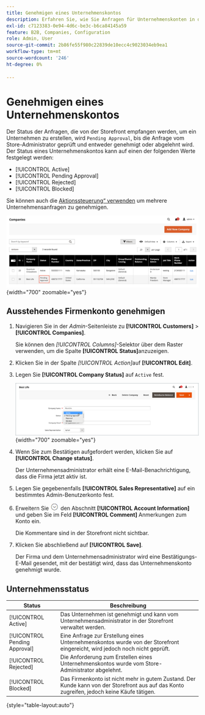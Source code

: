 ```yaml
---
title: Genehmigen eines Unternehmenskontos
description: Erfahren Sie, wie Sie Anfragen für Unternehmenskonten in der Admin-Liste genehmigen.
exl-id: c7123383-0e94-4d6c-be3c-b6ca84145a59
feature: B2B, Companies, Configuration
role: Admin, User
source-git-commit: 2b86fe55f980c22839de10ecc4c9023034eb9ea1
workflow-type: tm+mt
source-wordcount: '246'
ht-degree: 0%

---
```


# Genehmigen eines Unternehmenskontos

Der Status der Anfragen, die von der Storefront empfangen werden, um ein Unternehmen zu erstellen, wird `Pending Approval`, bis die Anfrage vom Store-Administrator geprüft und entweder genehmigt oder abgelehnt wird. Der Status eines Unternehmenskontos kann auf einen der folgenden Werte festgelegt werden:

- [!UICONTROL Active]
- [!UICONTROL Pending Approval]
- [!UICONTROL Rejected]
- [!UICONTROL Blocked]

Sie können auch die [Aktionssteuerung“ verwenden](account-company-manage.md) um mehrere Unternehmensanfragen zu genehmigen.

![Vorbehaltlich der Genehmigung](./assets/companies-pending-approval.png){width="700" zoomable="yes"}

## Ausstehendes Firmenkonto genehmigen

1. Navigieren Sie in der _Admin_-Seitenleiste zu **[!UICONTROL Customers]** > **[!UICONTROL Companies]**.

   Sie können den _[!UICONTROL Columns]_-Selektor über dem Raster verwenden, um die Spalte **[!UICONTROL Status]**&#x200B;anzuzeigen.

1. Klicken Sie in der Spalte _[!UICONTROL Action]_&#x200B;auf **[!UICONTROL Edit]**.

1. Legen Sie **[!UICONTROL Company Status]** auf `Active` fest.

   ![Legen Sie den Unternehmensstatus fest](./assets/company-status-active.png){width="700" zoomable="yes"}

1. Wenn Sie zum Bestätigen aufgefordert werden, klicken Sie auf **[!UICONTROL Change status]**.

   Der Unternehmensadministrator erhält eine E-Mail-Benachrichtigung, dass die Firma jetzt aktiv ist.

1. Legen Sie gegebenenfalls **[!UICONTROL Sales Representative]** auf ein bestimmtes Admin-Benutzerkonto fest.

1. Erweitern Sie ![Erweiterungsauswahl](../assets/icon-display-expand.png) den Abschnitt **[!UICONTROL Account Information]** und geben Sie im Feld **[!UICONTROL Comment]** Anmerkungen zum Konto ein.

   Die Kommentare sind in der Storefront nicht sichtbar.

1. Klicken Sie abschließend auf **[!UICONTROL Save]**.

   Der Firma und dem Unternehmensadministrator wird eine Bestätigungs-E-Mail gesendet, mit der bestätigt wird, dass das Unternehmenskonto genehmigt wurde.

## Unternehmensstatus

| Status | Beschreibung |
|------------------|--------------------------------------------------------------------------------------------------------------------------------------------|
| [!UICONTROL Active] | Das Unternehmen ist genehmigt und kann vom Unternehmensadministrator in der Storefront verwaltet werden. |
| [!UICONTROL Pending Approval] | Eine Anfrage zur Erstellung eines Unternehmenskontos wurde von der Storefront eingereicht, wird jedoch noch nicht geprüft. |
| [!UICONTROL Rejected] | Die Anforderung zum Erstellen eines Unternehmenskontos wurde vom Store-Administrator abgelehnt. |
| [!UICONTROL Blocked] | Das Firmenkonto ist nicht mehr in gutem Zustand. Der Kunde kann von der Storefront aus auf das Konto zugreifen, jedoch keine Käufe tätigen. |

{style="table-layout:auto"}
